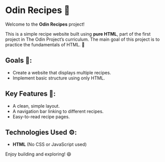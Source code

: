 # Odin Recipes 🍲

Welcome to the **Odin Recipes** project! 

This is a simple recipe website built using **pure HTML**, part of the first project in The Odin Project’s curriculum. The main goal of this project is to practice the fundamentals of HTML. 📝

## Goals 🎯:
- Create a website that displays multiple recipes.
- Implement basic structure using only HTML.

## Key Features 🌟:
- A clean, simple layout.
- A navigation bar linking to different recipes.
- Easy-to-read recipe pages.

## Technologies Used ⚙️:
- **HTML** (No CSS or JavaScript used)

Enjoy building and exploring! 😄

